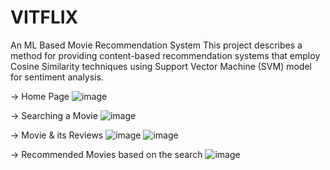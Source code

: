 # VITFLIX
An ML Based Movie Recommendation System
This project describes a method for providing content-based recommendation systems that employ Cosine Similarity techniques using Support Vector Machine (SVM) model for sentiment analysis.

-> Home Page
![image](https://github.com/HarshGupta-2002/VITFLIX/assets/81915099/8d424b04-3643-4ed2-b859-62423761d7e1)

-> Searching a Movie
![image](https://github.com/HarshGupta-2002/VITFLIX/assets/81915099/2019cd68-882b-42ef-a704-1b0cc45b9580)

-> Movie & its Reviews
![image](https://github.com/HarshGupta-2002/VITFLIX/assets/81915099/99c53f4a-23bc-4d46-81cb-e440ed087d13)
![image](https://github.com/HarshGupta-2002/VITFLIX/assets/81915099/1a731e77-d4d9-4b55-95f2-225109781fe1)

-> Recommended Movies based on the search
![image](https://github.com/HarshGupta-2002/VITFLIX/assets/81915099/637a483d-22d6-441a-b94f-f1a3747e5808)
